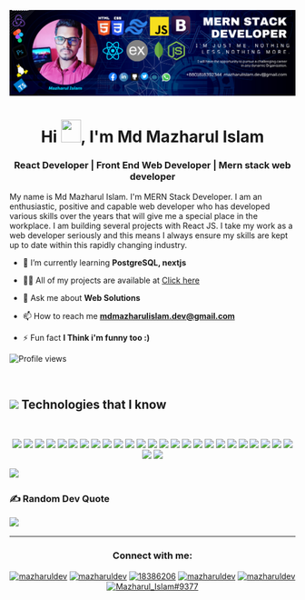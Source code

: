 <img src="Mazharul_Islam.png" alt="" /> </a><p align="center">

<h1 align="center">Hi <a> <img src="https://media.giphy.com/media/hvRJCLFzcasrR4ia7z/giphy.gif" width="35px" height="40px" ></a>, I'm Md Mazharul Islam</h1>
<h3 align="center">React Developer | Front End Web Developer | Mern stack web developer</h3>

My name is Md Mazharul Islam. I'm MERN Stack Developer. I am an enthusiastic, positive and capable web developer who has developed various skills over the years that will give me a special place in the workplace. I am building several projects with React JS. I take my work as a web developer seriously and this means I always ensure my skills are kept up to date within this rapidly changing industry.

- 🌱 I’m currently learning **PostgreSQL, nextjs**

- 👨‍💻 All of my projects are available at [Click here](https://mdmazharulislam-dev.web.app/)

- 💬 Ask me about **Web Solutions**

- 📫 How to reach me **mdmazharulislam.dev@gmail.com**

- ⚡ Fun fact **I Think i'm funny too :)**

![Profile views](https://gpvc.arturio.dev/MazharulDev)

<br />

<h2><img src = "https://media2.giphy.com/media/QssGEmpkyEOhBCb7e1/giphy.gif?cid=ecf05e47a0n3gi1bfqntqmob8g9aid1oyj2wr3ds3mg700bl&rid=giphy.gif" width='50'/>&nbsp;Technologies that I know</h2>

<br>

<p align="center">
    <img src="https://img.shields.io/badge/HTML5-E34F26?style=for-the-badge&logo=html5&logoColor=white" height="25"/>
    <img src="https://img.shields.io/badge/css3-%231572B6.svg?style=for-the-badge&logo=css3&logoColor=white" height="25"/>
    <img src="https://img.shields.io/badge/javascript-%23323330.svg?style=for-the-badge&logo=javascript&logoColor=%23F7DF1E" height="25"/>
    <img src="https://img.shields.io/badge/typescript-%23007ACC.svg?style=for-the-badge&logo=typescript&logoColor=white" height="25"/>
    <img src="https://img.shields.io/badge/vercel-%23000000.svg?style=for-the-badge&logo=vercel&logoColor=white" height="25"/>
    <img src="https://img.shields.io/badge/netlify-%23000000.svg?style=for-the-badge&logo=netlify&logoColor=#00C7B7" height="25"/>
    <img src="https://img.shields.io/badge/firebase-%23039BE5.svg?style=for-the-badge&logo=firebase" height="25"/>
    <img src="https://img.shields.io/badge/heroku-%23430098.svg?style=for-the-badge&logo=heroku&logoColor=white" height="25"/>
    <img src="https://img.shields.io/badge/Google%20Cloud-%234285F4.svg?style=for-the-badge&logo=google-cloud&logoColor=white" height="25"/>
    <img src="https://img.shields.io/badge/express.js-%23404d59.svg?style=for-the-badge&logo=express&logoColor=%2361DAFB" height="25"/>
    <img src="https://img.shields.io/badge/NPM-%23000000.svg?style=for-the-badge&logo=npm&logoColor=white" height="25"/>
    <img src="https://img.shields.io/badge/MUI-%230081CB.svg?style=for-the-badge&logo=material-ui&logoColor=white" height="25"/>
    <img src="https://img.shields.io/badge/node.js-6DA55F?style=for-the-badge&logo=node.js&logoColor=white" height="25"/>
    <img src="https://img.shields.io/badge/react-%2320232a.svg?style=for-the-badge&logo=react&logoColor=%2361DAFB" height="25"/>
    <img src="https://img.shields.io/badge/Next.js-%23323330.svg?style=for-the-badge&logo=Next.js&logoColor=%23F7DF1E" height="25"/>
    <img src="https://img.shields.io/badge/React_Router-CA4245?style=for-the-badge&logo=react-router&logoColor=white" height="25"/>
    <img src="https://img.shields.io/badge/redux-%23593d88.svg?style=for-the-badge&logo=redux&logoColor=white" height="25"/>
    <img src="https://img.shields.io/badge/Socket.io-black?style=for-the-badge&logo=socket.io&badgeColor=010101" height="25"/>
    <img src="https://img.shields.io/badge/tailwindcss-%2338B2AC.svg?style=for-the-badge&logo=tailwind-css&logoColor=white" height="25"/>
    <img src="https://img.shields.io/badge/yarn-%232C8EBB.svg?style=for-the-badge&logo=yarn&logoColor=white" height="25"/>
    <img src="https://img.shields.io/badge/MongoDB-%234ea94b.svg?style=for-the-badge&logo=mongodb&logoColor=white" height="25"/>
    <img src="https://img.shields.io/badge/PostgreSQL-%23323330.svg?style=for-the-badge&logo=PostgreSQL&logoColor=%23F7DF1E" height="25"/>
    <img src="https://img.shields.io/badge/adobephotoshop-%2331A8FF.svg?style=for-the-badge&logo=adobephotoshop&logoColor=white" height="25"/>
    <img src="https://img.shields.io/badge/Canva-%2300C4CC.svg?style=for-the-badge&logo=Canva&logoColor=white" height="25"/>
    <img src="https://img.shields.io/badge/figma-%23F24E1E.svg?style=for-the-badge&logo=figma&logoColor=white" height="25"/>
    <img src="https://img.shields.io/badge/Gimp-657D8B?style=for-the-badge&logo=gimp&logoColor=FFFFFF" height="25"/>
    <img src="https://img.shields.io/badge/linux-657D8B?style=for-the-badge&logo=linux&logoColor=FFFFFF" height="25"/>
</p>

![](https://github-readme-stats.vercel.app/api/top-langs/?username=mazharuldev&theme=dark&hide_border=false&include_all_commits=false&count_private=false&layout=compact)

### ✍️ Random Dev Quote

![](https://quotes-github-readme.vercel.app/api?type=horizontal&theme=radical)

---

<h3 align="center">Connect with me:</h3>
<p align="center">
<a href="https://twitter.com/mazharuldev" target="blank"><img align="center" src="https://raw.githubusercontent.com/rahuldkjain/github-profile-readme-generator/master/src/images/icons/Social/twitter.svg" alt="mazharuldev" height="30" width="40" /></a>
<a href="https://linkedin.com/in/mazharuldev" target="blank"><img align="center" src="https://raw.githubusercontent.com/rahuldkjain/github-profile-readme-generator/master/src/images/icons/Social/linked-in-alt.svg" alt="mazharuldev" height="30" width="40" /></a>
<a href="https://stackoverflow.com/users/18386206" target="blank"><img align="center" src="https://raw.githubusercontent.com/rahuldkjain/github-profile-readme-generator/master/src/images/icons/Social/stack-overflow.svg" alt="18386206" height="30" width="40" /></a>
<a href="https://fb.com/mazharuldev" target="blank"><img align="center" src="https://raw.githubusercontent.com/rahuldkjain/github-profile-readme-generator/master/src/images/icons/Social/facebook.svg" alt="mazharuldev" height="30" width="40" /></a>
<a href="https://instagram.com/mazharuldev" target="blank"><img align="center" src="https://raw.githubusercontent.com/rahuldkjain/github-profile-readme-generator/master/src/images/icons/Social/instagram.svg" alt="mazharuldev" height="30" width="40" /></a>
<a href="https://discord.gg/Mazharul_Islam#9377" target="blank"><img align="center" src="https://raw.githubusercontent.com/rahuldkjain/github-profile-readme-generator/master/src/images/icons/Social/discord.svg" alt="Mazharul_Islam#9377" height="30" width="40" /></a>
</p>
